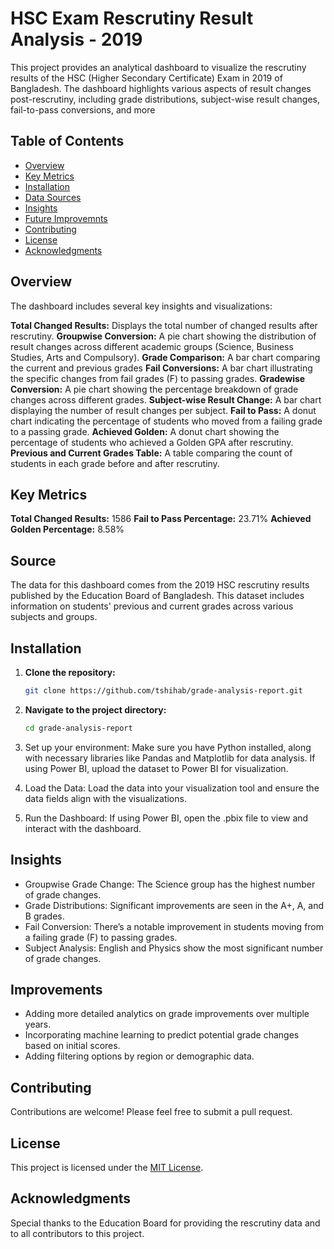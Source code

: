 # HSC Exam Rescrutiny Result Analysis - 2019
This project provides an analytical dashboard to visualize the rescrutiny results of the HSC (Higher Secondary Certificate) Exam in 2019 of Bangladesh. The dashboard highlights various aspects of result changes post-rescrutiny, including grade distributions, subject-wise result changes, fail-to-pass conversions, and more

## Table of Contents

- [Overview](#overview)
- [Key Metrics](#Key)
- [Installation](#installation)
- [Data Sources](#source)
- [Insights](#insights)
- [Future Improvemnts](#future_improvements)
- [Contributing](#contributing)
- [License](#license)
- [Acknowledgments](#acknowledgments)

## Overview

The dashboard includes several key insights and visualizations:

**Total Changed Results:** Displays the total number of changed results after rescrutiny.
**Groupwise Conversion:** A pie chart showing the distribution of result changes across different academic groups (Science, Business Studies, Arts and Compulsory).
**Grade Comparison:** A bar chart comparing the current and previous grades
**Fail Conversions:** A bar chart illustrating the specific changes from fail grades (F) to passing grades.
**Gradewise Conversion:** A pie chart showing the percentage breakdown of grade changes across different grades.
**Subject-wise Result Change:** A bar chart displaying the number of result changes per subject.
**Fail to Pass:** A donut chart indicating the percentage of students who moved from a failing grade to a passing grade.
**Achieved Golden:** A donut chart showing the percentage of students who achieved a Golden GPA after rescrutiny.
**Previous and Current Grades Table:** A table comparing the count of students in each grade before and after rescrutiny.

## Key Metrics

**Total Changed Results:** 1586
**Fail to Pass Percentage:** 23.71%
**Achieved Golden Percentage:** 8.58%

## Source

The data for this dashboard comes from the 2019 HSC rescrutiny results published by the Education Board of Bangladesh. This dataset includes information on students' previous and current grades across various subjects and groups.

## Installation

1. **Clone the repository:**

    ```bash
    git clone https://github.com/tshihab/grade-analysis-report.git
    ```

2. **Navigate to the project directory:**

    ```bash
    cd grade-analysis-report
    ```
3. Set up your environment: Make sure you have Python installed, along with necessary libraries like Pandas and Matplotlib for data analysis. If using Power BI, upload the dataset to Power BI for visualization.

4. Load the Data: Load the data into your visualization tool and ensure the data fields align with the visualizations.

5. Run the Dashboard: If using Power BI, open the .pbix file to view and interact with the dashboard.

## Insights

- Groupwise Grade Change: The Science group has the highest number of grade changes.
- Grade Distributions: Significant improvements are seen in the A+, A, and B grades.
- Fail Conversion: There’s a notable improvement in students moving from a failing grade (F) to passing grades.
- Subject Analysis: English and Physics show the most significant number of grade changes.

## Improvements

- Adding more detailed analytics on grade improvements over multiple years.
- Incorporating machine learning to predict potential grade changes based on initial scores.
- Adding filtering options by region or demographic data.

## Contributing

Contributions are welcome! Please feel free to submit a pull request.

## License

This project is licensed under the [MIT License](LICENSE).

## Acknowledgments

Special thanks to the Education Board for providing the rescrutiny data and to all contributors to this project.
